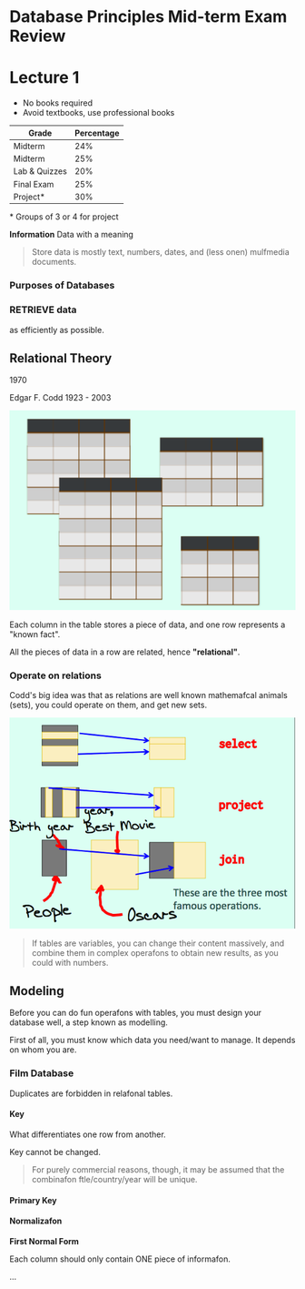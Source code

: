 # Database Principles Mid-term Exam Review

# Lecture 1

- No books required
- Avoid textbooks, use professional books

Grade | Percentage
-- | --
Midterm | 24%
Midterm | 25%
Lab & Quizzes | 20%
Final Exam | 25%
Project* | 30%

\* Groups of 3 or 4 for project

**Information** Data with a meaning

> Store data is mostly text, numbers, dates, and (less onen) mulfmedia documents.

### Purposes of Databases

### RETRIEVE data
as efficiently as possible.

## Relational Theory
1970

Edgar F. Codd 1923 - 2003

![](midterm/tables.png)

Each column in the table stores a piece of data, and one row represents a "known fact".

All the pieces of data in a row are related, hence **"relational"**.

### Operate on relations
Codd's big idea was that as relations are well known mathemafcal animals (sets), you could operate on them, and get new sets.

![](midterm/operations.png)

> If tables are variables, you can change their content massively, and combine them in complex operafons to obtain new results, as you could with numbers.

## Modeling

Before you can do fun operafons with tables, you must design your database well, a step known as modelling.

First of all, you must know which data you need/want to manage. It depends on whom you are.

### Film Database

Duplicates are forbidden in relafonal tables.

#### Key

What differentiates one row from another.

Key cannot be changed.

> For purely commercial reasons, though, it may be assumed that the combinafon ftle/country/year will be unique.

#### Primary Key

####  Normalizafon

**First Normal Form**

Each column should only contain ONE piece of informafon.



























...
